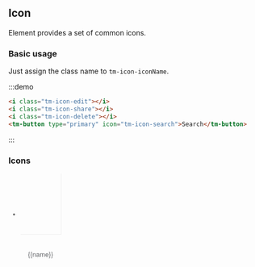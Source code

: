 <script>
  var iconList = require('examples/icon.json');

  export default {
    data() {
      return {
        icons: iconList
      };
    }
  }
</script>

<style>
  .demo-icon .source > i {
    color: #606266;
    margin: 0 20px;
    font-size: 1.5em;
    vertical-align: middle;
  }

  .demo-icon .source > button {
    margin: 0 20px;
  }

  .page-component .content > ul.icon-list {
    overflow: hidden;
    list-style: none;
    padding: 0;
    border: solid 1px #eaeefb;
    border-radius: 4px;
  }
  .icon-list li {
    float: left;
    width: 16.66%;
    text-align: center;
    height: 120px;
    line-height: 120px;
    color: #666;
    font-size: 13px;
    transition: color .15s linear;

    border-right: 1px solid #eee;
    border-bottom: 1px solid #eee;
    margin-right: -1px;
    margin-bottom: -1px;

    @utils-vertical-center;

    span {
      display: inline-block;
      line-height: normal;
      vertical-align: middle;
      font-family: 'Helvetica Neue',Helvetica,'PingFang SC','Hiragino Sans GB','Microsoft YaHei',SimSun,sans-serif;
      color: #99a9bf;
    }
    i {
      display: block;
      font-size: 32px;
      margin-bottom: 15px;
      color: #606266;
    }
    .icon-name {
      display: inline-block;
      padding: 0 3px;
      height: 1em;
      color: #606266;
    }
    &:hover {
      color: rgb(92, 182, 255);
    }
  }
</style>

## Icon

Element provides a set of common icons.

### Basic usage

Just assign the class name to `tm-icon-iconName`.

:::demo

```html
<i class="tm-icon-edit"></i>
<i class="tm-icon-share"></i>
<i class="tm-icon-delete"></i>
<tm-button type="primary" icon="tm-icon-search">Search</tm-button>

```
:::

### Icons

<ul class="icon-list">
  <li v-for="name in icons" :key="name">
    <span>
      <svg class="tm-icon">
         <use :xlink:href="'#icon-' + name"></use>
      </svg>
      <!-- <i :class="'tm-icon-' + name"></i> -->
      <span class="icon-name">{{name}}</span>
    </span>
  </li>
</ul>
